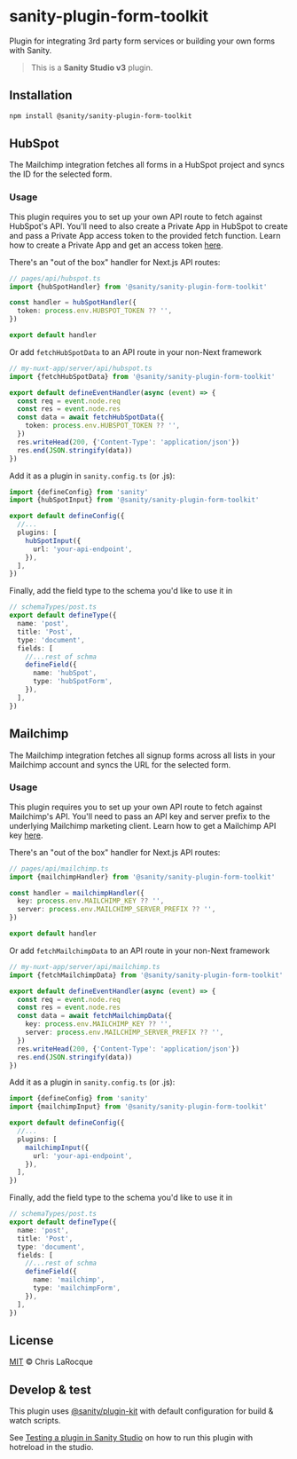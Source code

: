 # sanity-plugin-form-toolkit

Plugin for integrating 3rd party form services or building your own forms with Sanity.

> This is a **Sanity Studio v3** plugin.

## Installation

```sh
npm install @sanity/sanity-plugin-form-toolkit
```

## HubSpot

The Mailchimp integration fetches all forms in a HubSpot project and syncs the ID for the selected form.

### Usage

This plugin requires you to set up your own API route to fetch against HubSpot's API. You'll need to also create a Private App in HubSpot to create and pass a Private App access token to the provided fetch function. Learn how to create a Private App and get an access token [here](https://developers.hubspot.com/docs/guides/apps/private-apps/overview).

There's an "out of the box" handler for Next.js API routes:

```ts
// pages/api/hubspot.ts
import {hubSpotHandler} from '@sanity/sanity-plugin-form-toolkit'

const handler = hubSpotHandler({
  token: process.env.HUBSPOT_TOKEN ?? '',
})

export default handler
```

Or add `fetchHubSpotData` to an API route in your non-Next framework

```ts
// my-nuxt-app/server/api/hubspot.ts
import {fetchHubSpotData} from '@sanity/sanity-plugin-form-toolkit'

export default defineEventHandler(async (event) => {
  const req = event.node.req
  const res = event.node.res
  const data = await fetchHubSpotData({
    token: process.env.HUBSPOT_TOKEN ?? '',
  })
  res.writeHead(200, {'Content-Type': 'application/json'})
  res.end(JSON.stringify(data))
})
```

Add it as a plugin in `sanity.config.ts` (or .js):

```ts
import {defineConfig} from 'sanity'
import {hubSpotInput} from '@sanity/sanity-plugin-form-toolkit'

export default defineConfig({
  //...
  plugins: [
    hubSpotInput({
      url: 'your-api-endpoint',
    }),
  ],
})
```

Finally, add the field type to the schema you'd like to use it in

```ts
// schemaTypes/post.ts
export default defineType({
  name: 'post',
  title: 'Post',
  type: 'document',
  fields: [
    //...rest of schma
    defineField({
      name: 'hubSpot',
      type: 'hubSpotForm',
    }),
  ],
})
```

## Mailchimp

The Mailchimp integration fetches all signup forms across all lists in your Mailchimp account and syncs the URL for the selected form.

### Usage

This plugin requires you to set up your own API route to fetch against Mailchimp's API. You'll need to pass an API key and server prefix to the underlying Mailchimp marketing client. Learn how to get a Mailchimp API key [here](https://mailchimp.com/help/about-api-keys/).

There's an "out of the box" handler for Next.js API routes:

```ts
// pages/api/mailchimp.ts
import {mailchimpHandler} from '@sanity/sanity-plugin-form-toolkit'

const handler = mailchimpHandler({
  key: process.env.MAILCHIMP_KEY ?? '',
  server: process.env.MAILCHIMP_SERVER_PREFIX ?? '',
})

export default handler
```

Or add `fetchMailchimpData` to an API route in your non-Next framework

```ts
// my-nuxt-app/server/api/mailchimp.ts
import {fetchMailchimpData} from '@sanity/sanity-plugin-form-toolkit'

export default defineEventHandler(async (event) => {
  const req = event.node.req
  const res = event.node.res
  const data = await fetchMailchimpData({
    key: process.env.MAILCHIMP_KEY ?? '',
    server: process.env.MAILCHIMP_SERVER_PREFIX ?? '',
  })
  res.writeHead(200, {'Content-Type': 'application/json'})
  res.end(JSON.stringify(data))
})
```

Add it as a plugin in `sanity.config.ts` (or .js):

```ts
import {defineConfig} from 'sanity'
import {mailchimpInput} from '@sanity/sanity-plugin-form-toolkit'

export default defineConfig({
  //...
  plugins: [
    mailchimpInput({
      url: 'your-api-endpoint',
    }),
  ],
})
```

Finally, add the field type to the schema you'd like to use it in

```ts
// schemaTypes/post.ts
export default defineType({
  name: 'post',
  title: 'Post',
  type: 'document',
  fields: [
    //...rest of schma
    defineField({
      name: 'mailchimp',
      type: 'mailchimpForm',
    }),
  ],
})
```

## License

[MIT](LICENSE) © Chris LaRocque

## Develop & test

This plugin uses [@sanity/plugin-kit](https://github.com/sanity-io/plugin-kit)
with default configuration for build & watch scripts.

See [Testing a plugin in Sanity Studio](https://github.com/sanity-io/plugin-kit#testing-a-plugin-in-sanity-studio)
on how to run this plugin with hotreload in the studio.
